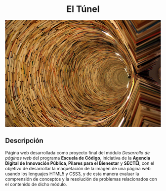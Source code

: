 <h1 align = center>El Túnel</font></h1>

![Portada librería El Túnel](assets/portadareadme.jpg)

<h2>Descripción</h2>
<p>Página web desarrollada como proyecto final del módulo <i>Desarrollo de páginas web</i> del programa <b>Escuela de Código</b>, iniciativa de la <b>Agencia Digital de Innovación Pública</b>,<b> Pilares para el Bienestar</b> y <b>SECTEI</b>, con el objetivo de desarrollar la maquetación de la imagen de una página web usando los lenguajes HTML5 y CSS3, y de esta manera evaluar la comprensión de conceptos y la resolución de problemas relacionados con el contenido de dicho módulo.</p>
